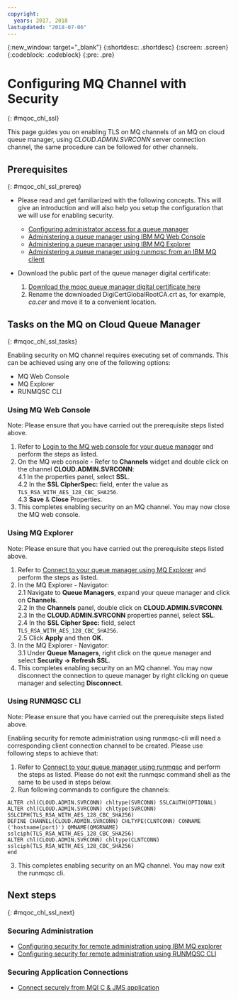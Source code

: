 ```yaml
---
copyright:
  years: 2017, 2018
lastupdated: "2018-07-06"
---
```


{:new_window: target="_blank"}
{:shortdesc: .shortdesc}
{:screen: .screen}
{:codeblock: .codeblock}
{:pre: .pre}

# Configuring MQ Channel with Security
{: #mqoc_chl_ssl}

This page guides you on enabling TLS on MQ channels of an MQ on cloud queue manager, using *CLOUD.ADMIN.SVRCONN* server connection channel, the same
procedure can be followed for other channels.

## Prerequisites
{: #mqoc_chl_ssl_prereq}

* Please read and get familiarized with the following concepts. This will give an introduction and will also help you setup the configuration that we will use for enabling security.
  - [Configuring administrator access for a queue manager](/docs/services/mqcloud/tutorials/tut_mqoc_configure_admin_qm_access.html)
  - [Administering a queue manager using IBM MQ Web Console](/docs/services/mqcloud/mqoc_admin_mqweb.html)
  - [Administering a queue manager using IBM MQ Explorer](/docs/services/mqcloud/mqoc_admin_mqexp.html)
  - [Administering a queue manager using runmqsc from an IBM MQ client](/docs/services/mqcloud/mqoc_admin_mqcli.html)  
  

* Download the public part of the queue manager digital certificate:
  1. [Download the mqoc queue manager digital certificate here](https://www.digicert.com/CACerts/DigiCertGlobalRootCA.crt)
  2. Rename the downloaded DigiCertGlobalRootCA.crt as, for example, *ca.cer* and move it to a convenient location.



## Tasks on the MQ on Cloud Queue Manager
{: #mqoc_chl_ssl_tasks}

Enabling security on MQ channel requires executing set of commands. This can be achieved using any one of the following options:
* MQ Web Console
* MQ Explorer
* RUNMQSC CLI

### Using MQ Web Console
Note: Please ensure that you have carried out the prerequisite steps listed above.

1. Refer to [Login to the MQ web console for your queue manager](/docs/services/mqcloud/mqoc_admin_mqweb.html#connect_mqoc_admin_mqweb) and perform the steps as listed.
2. On the MQ web console - Refer to **Channels** widget and double click on the channel **CLOUD.ADMIN.SVRCONN**:   
    4.1 In the properties panel, select **SSL**.  
    4.2 In the **SSL CipherSpec:** field, enter the value as `TLS_RSA_WITH_AES_128_CBC_SHA256`.  
    4.3 **Save** & **Close** Properties.  
3. This completes enabling security on an MQ channel. You may now close the MQ web console.

### Using MQ Explorer
Note: Please ensure that you have carried out the prerequisite steps listed above.

1. Refer to [Connect to your queue manager using MQ Explorer](/docs/services/mqcloud/mqoc_admin_mqexp.html#connect_mqoc_admin_mqexp) and perform the steps as listed.  
2. In the MQ Explorer - Navigator:    
    2.1 Navigate to **Queue Managers**, expand your queue manager and click on **Channels**.  
    2.2 In the **Channels** panel, double click on **CLOUD.ADMIN.SVRCONN**.  
    2.3 In the **CLOUD.ADMIN.SVRCONN** properties pannel, select **SSL**.  
    2.4 In the **SSL Cipher Spec:** field, select `TLS_RSA_WITH_AES_128_CBC_SHA256`.  
    2.5 Click **Apply** and then **OK**.  
3. In the MQ Explorer - Navigator:  
    3.1 Under **Queue Managers**, right click on the queue manager and select **Security -> Refresh SSL**.  
4. This completes enabling security on an MQ channel. You may now disconnect the connection to queue manager by right clicking on queue manager and selecting **Disconnect**.  

### Using RUNMQSC CLI
Note: Please ensure that you have carried out the prerequisite steps listed above.

Enabling security for remote administration using runmqsc-cli will need a corresponding client connection channel to be created. Please use following steps to achieve that:

1. Refer to [Connect to your queue manager using runmqsc](/docs/services/mqcloud/mqoc_admin_mqcli.html#connect_mqoc_admin_mqcli) and perform the steps as listed. Please do not exit the runmqsc command shell as the same to be used in steps below.
2. Run following commands to configure the channels:
  ```
  ALTER chl(CLOUD.ADMIN.SVRCONN) chltype(SVRCONN) SSLCAUTH(OPTIONAL)
  ALTER chl(CLOUD.ADMIN.SVRCONN) chltype(SVRCONN) SSLCIPH(TLS_RSA_WITH_AES_128_CBC_SHA256)
  DEFINE CHANNEL(CLOUD.ADMIN.SVRCONN) CHLTYPE(CLNTCONN) CONNAME ('hostname(port)') QMNAME(QMGRNAME) sslciph(TLS_RSA_WITH_AES_128_CBC_SHA256)
  ALTER chl(CLOUD.ADMIN.SVRCONN) chltype(CLNTCONN) sslciph(TLS_RSA_WITH_AES_128_CBC_SHA256)
  end
  ```
3. This completes enabling security on an MQ channel. You may now exit the runmqsc cli.

## Next steps
{: #mqoc_chl_ssl_next}

### Securing Administration

* [Configuring security for remote administration using IBM MQ explorer](/docs/services/mqcloud/mqoc_remote_ssl_exp_admin.html)  
* [Configuring security for remote administration using RUNMQSC CLI](/docs/services/mqcloud/mqoc_remote_ssl_runmqsc_admin.html)  

### Securing Application Connections
* [Connect securely from MQI C & JMS application](/docs/services/mqcloud/mqoc_connect_app_ssl.html)